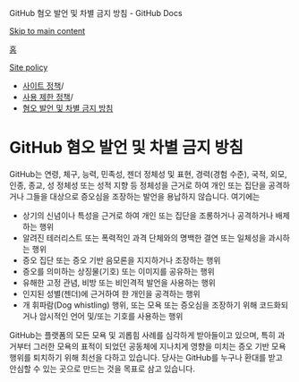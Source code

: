 GitHub 혐오 발언 및 차별 금지 방침 - GitHub Docs

[Skip to main content](#main-content)

[홈](/ko)

[Site policy](/ko/site-policy)

* [사이트 정책](/ko/site-policy)/
* [사용 제한 정책](/ko/site-policy/acceptable-use-policies)/
* [혐오 발언 및 차별 금지 방침](/ko/site-policy/acceptable-use-policies/github-hate-speech-and-discrimination)

GitHub 혐오 발언 및 차별 금지 방침
==========

GitHub는 연령, 체구, 능력, 민족성, 젠더 정체성 및 표현, 경력(경험 수준), 국적, 외모, 인종, 종교, 성 정체성 또는 성적 지향 등 정체성을 근거로 하여 개인 또는 집단을 공격하거나 그들을 대상으로 증오심을 조장하는 발언을 용납하지 않습니다. 여기에는

* 상기의 신념이나 특성을 근거로 하여 개인 또는 집단을 조롱하거나 공격하거나 배제하는 행위
* 알려진 테러리스트 또는 폭력적인 과격 단체와의 명백한 결연 또는 일체성을 과시하는 행위
* 증오 집단 또는 증오 기반 음모론을 지지하거나 조장하는 행위
* 증오를 의미하는 상징물(기호) 또는 이미지를 공유하는 행위
* 유해한 고정 관념, 비방 또는 비인격적 발언을 사용하는 행위
* 인지된 성별(젠더)에 근거하여 한 개인을 공격하는 행위
* 개 휘파람(Dog whistling) 행위, 또는 모욕 또는 증오심을 조장하기 위해 코드화되거나 암시적인 언어 및/또는 기호를 사용하는 행위

GitHub는 플랫폼의 모든 모욕 및 괴롭힘 사례를 심각하게 받아들이고 있으며, 특히 과거부터 그러한 모욕의 표적이 되었던 공동체에 지나치게 영향을 미치는 증오 기반 모욕 행위를 퇴치하기 위해 최선을 다하고 있습니다. 당사는 GitHub를 누구나 환대를 받고 안심할 수 있는 곳으로 만드는 것을 목표로 삼고 있습니다.
